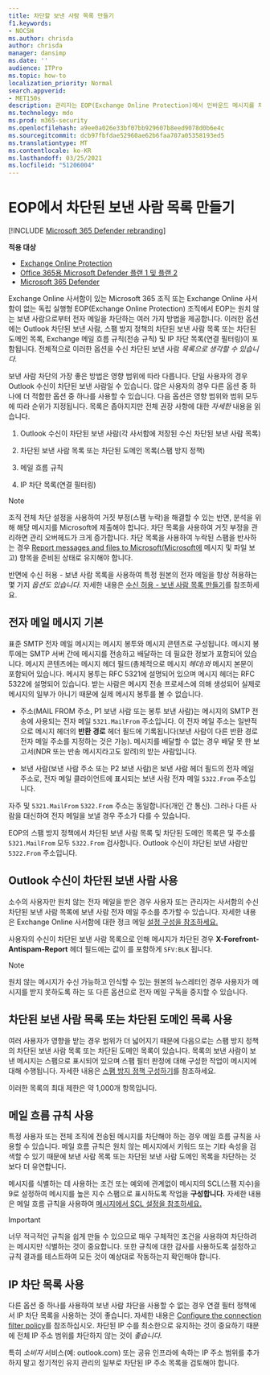 ```yaml
---
title: 차단할 보낸 사람 목록 만들기
f1.keywords:
- NOCSH
ms.author: chrisda
author: chrisda
manager: dansimp
ms.date: ''
audience: ITPro
ms.topic: how-to
localization_priority: Normal
search.appverid:
- MET150s
description: 관리자는 EOP(Exchange Online Protection)에서 인바운드 메시지를 차단하는 사용 가능한 옵션 및 기본 옵션에 대해 배울 수 있습니다.
ms.technology: mdo
ms.prod: m365-security
ms.openlocfilehash: a9ee0a026e33bf07bb929607b8eed9078d0b6e4c
ms.sourcegitcommit: dcb97fbfdae52960ae62b6faa707a05358193ed5
ms.translationtype: MT
ms.contentlocale: ko-KR
ms.lasthandoff: 03/25/2021
ms.locfileid: "51206004"
---
```

# <a name="create-blocked-sender-lists-in-eop"></a>EOP에서 차단된 보낸 사람 목록 만들기

[!INCLUDE [Microsoft 365 Defender rebranding](../includes/microsoft-defender-for-office.md)]

**적용 대상**
- [Exchange Online Protection](exchange-online-protection-overview.md)
- [Office 365용 Microsoft Defender 플랜 1 및 플랜 2](defender-for-office-365.md)
- [Microsoft 365 Defender](../defender/microsoft-365-defender.md)

Exchange Online 사서함이 있는 Microsoft 365 조직 또는 Exchange Online 사서함이 없는 독립 실행형 EOP(Exchange Online Protection) 조직에서 EOP는 원치 않는 보낸 사람으로부터 전자 메일을 차단하는 여러 가지 방법을 제공합니다. 이러한 옵션에는 Outlook 차단된 보낸 사람, 스팸 방지 정책의 차단된 보낸 사람 목록 또는 차단된 도메인 목록, Exchange 메일 흐름 규칙(전송 규칙) 및 IP 차단 목록(연결 필터링)이 포함됩니다. 전체적으로 이러한 옵션을 수신 차단된 보낸 사람 _목록으로 생각할 수 있습니다._

보낸 사람 차단의 가장 좋은 방법은 영향 범위에 따라 다릅니다. 단일 사용자의 경우 Outlook 수신이 차단된 보낸 사람일 수 있습니다. 많은 사용자의 경우 다른 옵션 중 하나에 더 적합한 옵션 중 하나를 사용할 수 있습니다. 다음 옵션은 영향 범위와 범위 모두에 따라 순위가 지정됩니다. 목록은 좁아지지만 전체 권장 사항에 대한 *자세한* 내용을 읽습니다.

1. Outlook 수신이 차단된 보낸 사람(각 사서함에 저장된 수신 차단된 보낸 사람 목록)

2. 차단된 보낸 사람 목록 또는 차단된 도메인 목록(스팸 방지 정책)

3. 메일 흐름 규칙

4. IP 차단 목록(연결 필터링)

> [!NOTE]
> 조직 전체 차단 설정을 사용하여 거짓 부정(스팸 누락)을 해결할 수 있는 반면, 분석을 위해 해당 메시지를 Microsoft에 제출해야 합니다. 차단 목록을 사용하여 거짓 부정을 관리하면 관리 오버헤드가 크게 증가합니다. 차단 목록을 사용하여 누락된 스팸을 반사하는 경우 [Report messages and files to Microsoft(Microsoft에](report-junk-email-messages-to-microsoft.md) 메시지 및 파일 보고) 항목을 준비된 상태로 유지해야 합니다.

반면에 수신 허용 - 보낸 사람 목록을 사용하여 특정 원본의 전자 메일을 항상 허용하는 몇 가지 _옵션도 있습니다._ 자세한 내용은 [수신 허용 - 보낸 사람 목록 만들기](create-safe-sender-lists-in-office-365.md)를 참조하세요.

## <a name="email-message-basics"></a>전자 메일 메시지 기본

표준 SMTP 전자 메일 메시지는 메시지 봉투와 메시지 콘텐츠로 구성됩니다.  메시지 봉투에는 SMTP 서버 간에 메시지를 전송하고 배달하는 데 필요한 정보가 포함되어 있습니다. 메시지 콘텐츠에는 메시지 헤더 필드(총체적으로 메시지 *헤더)와* 메시지 본문이 포함되어 있습니다. 메시지 봉투는 RFC 5321에 설명되어 있으며 메시지 헤더는 RFC 5322에 설명되어 있습니다. 받는 사람은 메시지 전송 프로세스에 의해 생성되어 실제로 메시지의 일부가 아니기 때문에 실제 메시지 봉투를 볼 수 없습니다.

- 주소(MAIL FROM 주소, P1 보낸 사람 또는 봉투 보낸 사람)는 메시지의 SMTP 전송에 사용되는 전자 메일 `5321.MailFrom` 주소입니다.  이 전자 메일 주소는 일반적으로 메시지 헤더의 **반환 경로** 헤더 필드에 기록됩니다(보낸 사람이 다른  반환 경로 전자 메일 주소를 지정하는 것은 가능). 메시지를 배달할 수 없는 경우 배달 못 한 보고서(NDR 또는 반송 메시지라고도 알려)의 받는 사람입니다.

- 보낸 사람(보낸 사람 주소 또는 P2 보낸 사람)은 보낸 사람 헤더 필드의 전자 메일 주소로, 전자 메일 클라이언트에 표시되는 보낸 사람 전자 메일 `5322.From` 주소입니다.  

자주 및 `5321.MailFrom` `5322.From` 주소는 동일합니다(개인 간 통신). 그러나 다른 사람을 대신하여 전자 메일을 보낼 경우 주소가 다를 수 있습니다.

EOP의 스팸 방지 정책에서 차단된 보낸 사람 목록 및 차단된 도메인 목록은 및 주소를 `5321.MailFrom` 모두 `5322.From` 검사합니다. Outlook 수신이 차단된 보낸 사람만 `5322.From` 주소입니다.

## <a name="use-outlook-blocked-senders"></a>Outlook 수신이 차단된 보낸 사람 사용

소수의 사용자만 원치 않는 전자 메일을 받은 경우 사용자 또는 관리자는 사서함의 수신 차단된 보낸 사람 목록에 보낸 사람 전자 메일 주소를 추가할 수 있습니다. 자세한 내용은 Exchange Online 사서함에 대한 정크 메일 [설정 구성을 참조하세요.](configure-junk-email-settings-on-exo-mailboxes.md)

사용자의 수신이 차단된 보낸 사람 목록으로 인해 메시지가 차단된 경우 **X-Forefront-Antispam-Report** 헤더 필드에는 값이 를 포함하게 `SFV:BLK` 됩니다.

> [!NOTE]
> 원치 않는 메시지가 수신 가능하고 인식할 수 있는 원본의 뉴스레터인 경우 사용자가 메시지를 받지 못하도록 하는 또 다른 옵션으로 전자 메일 구독을 중지할 수 있습니다.

## <a name="use-blocked-sender-lists-or-blocked-domain-lists"></a>차단된 보낸 사람 목록 또는 차단된 도메인 목록 사용

여러 사용자가 영향을 받는 경우 범위가 더 넓어지기 때문에 다음으로는 스팸 방지 정책의 차단된 보낸 사람 목록 또는 차단된 도메인 목록이 있습니다. 목록의 보낸 사람이 보낸 메시지는 스팸으로 표시되어 있으며 스팸 필터 판정에 대해 구성한 작업이 메시지에 대해 수행됩니다.  자세한 내용은 [스팸 방지 정책 구성하기](configure-your-spam-filter-policies.md)를 참조하세요.

이러한 목록의 최대 제한은 약 1,000개 항목입니다.

## <a name="use-mail-flow-rules"></a>메일 흐름 규칙 사용

특정 사용자 또는 전체 조직에 전송된 메시지를 차단해야 하는 경우 메일 흐름 규칙을 사용할 수 있습니다. 메일 흐름 규칙은 원치 않는 메시지에서 키워드 또는 기타 속성을 검색할 수 있기 때문에 보낸 사람 목록 또는 차단된 보낸 사람 도메인 목록을 차단하는 것보다 더 유연합니다.

메시지를 식별하는 데 사용하는 조건 또는 예외에 관계없이 메시지의 SCL(스팸 지수)을 9로 설정하여 메시지를 높은 지수 스팸으로 표시하도록 작업을 **구성합니다.** 자세한 내용은 메일 흐름 규칙을 사용하여 [메시지에서 SCL 설정을 참조하세요.](use-mail-flow-rules-to-set-the-spam-confidence-level-scl-in-messages.md)

> [!IMPORTANT]
> 너무 적극적인 규칙을 쉽게  만들 수 있으므로 매우 구체적인 조건을 사용하여 차단하려는 메시지만 식별하는 것이 중요합니다. 또한 규칙에 대한 감사를 사용하도록 설정하고 규칙 결과를 테스트하여 모든 것이 예상대로 작동하는지 확인해야 합니다.

## <a name="use-the-ip-block-list"></a>IP 차단 목록 사용

다른 옵션 중 하나를 사용하여 보낸 사람 차단을 사용할  수 없는 경우 연결 필터 정책에서 IP 차단 목록을 사용하는 것이 좋습니다. 자세한 내용은 [Configure the connection filter policy](configure-the-connection-filter-policy.md)를 참조하십시오. 차단된 IP 수를 최소한으로 유지하는 것이 중요하기 때문에 전체 IP 주소 범위를 차단하지 않는 것이 *좋습니다.*

특히 *소비자* 서비스(예: outlook.com) 또는 공유 인프라에 속하는 IP 주소 범위를 추가하지 말고 정기적인 유지 관리의 일부로 차단된 IP 주소 목록을 검토해야 합니다.

